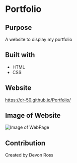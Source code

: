 # Portfolio

## Purpose
A website to display my portfolio

## Built with
* HTML
* CSS

## Website
https://dr-50.github.io/Portfolio/

## Image of Website
![Image of WebPage](./assets/images/Portfolio-WebPage.PNG)

## Contribution
Created by Devon Ross
